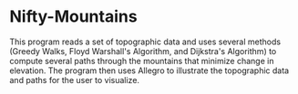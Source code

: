 # Nifty-Mountains
This program reads a set of topographic data and uses several methods (Greedy Walks, Floyd Warshall's Algorithm, and Dijkstra's Algorithm) to compute several paths through the mountains that minimize change in elevation. The program then uses Allegro to illustrate the topographic data and paths for the user to visualize.
